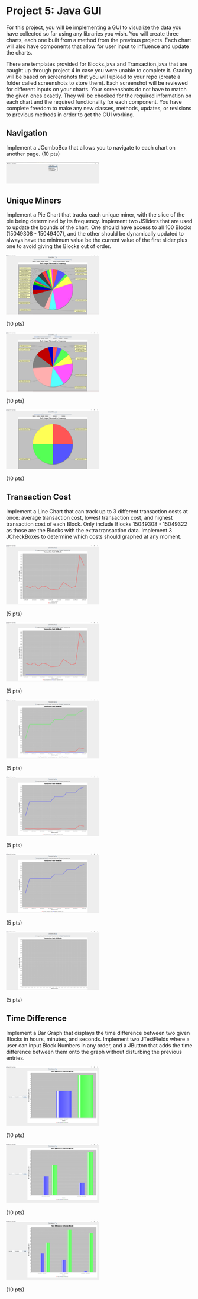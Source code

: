 # Project 5: Java GUI

For this project, you will be implementing a GUI to visualize the data you have collected so far using any libraries you wish. You will create three charts, each one built from a method from the previous projects. Each chart will also have components that allow for user input to influence and update the charts. 

There are templates provided for Blocks.java and Transaction.java that are caught up through project 4 in case you were unable to complete it. Grading will be based on screenshots that you will upload to your repo (create a folder called screenshots to store them). Each screenshot will be reviewed for different inputs on your charts. Your screenshots do not have to match the given ones exactly. They will be checked for the required information on each chart and the required functionality for each component. You have complete freedom to make any new classes, methods, updates, or revisions to previous methods in order to get the GUI working. 

## Navigation

Implement a JComboBox that allows you to navigate to each chart on another page. (10 pts)

<img src=./samples/navigation.png width=50% height=50%>

## Unique Miners

Implement a Pie Chart that tracks each unique miner, with the slice of the pie being determined by its frequency. Implement two JSliders that are used to update the bounds of the chart. One should have access to all 100 Blocks (15049308 - 15049407), and the other should be dynamically updated to always have the minimum value be the current value of the first slider plus one to avoid giving the Blocks out of order. 

<img src=./samples/UniqMiners1.PNG width=50% height=50%>

(10 pts)

<img src=./samples/UniqMiners2.PNG width=50% height=50%>

(10 pts)

<img src=./samples/UniqMiners3.PNG width=50% height=50%>

(10 pts)

## Transaction Cost

Implement a Line Chart that can track up to 3 different transaction costs at once: average transaction cost, lowest transaction cost, and highest transaction cost of each Block. Only include Blocks 15049308 - 15049322 as those are the Blocks with the extra transaction data. Implement 3 JCheckBoxes to determine which costs should graphed at any moment. 

<img src=./samples/TCost1.PNG width=50% height=50%>

(5 pts)

<img src=./samples/TCost2.PNG width=50% height=50%>

(5 pts)

<img src=./samples/TCost3.PNG width=50% height=50%>

(5 pts)

<img src=./samples/TCost4.PNG width=50% height=50%>

(5 pts)

<img src=./samples/TCost5.PNG width=50% height=50%>

(5 pts)

<img src=./samples/TCost6.PNG width=50% height=50%>

(5 pts)

## Time Difference

Implement a Bar Graph that displays the time difference between two given Blocks in hours, minutes, and seconds. Implement two JTextFields where a user can input Block Numbers in any order, and a JButton that adds the time difference between them onto the graph without disturbing the previous entries. 

<img src=./samples/TDiff1.PNG width=50% height=50%>

(10 pts)

<img src=./samples/TDiff2.PNG width=50% height=50%>

(10 pts)

<img src=./samples/TDiff3.PNG width=50% height=50%>

(10 pts)
